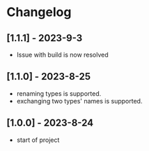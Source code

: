 # Changelog

## [1.1.1] - 2023-9-3
* Issue with build is now resolved

## [1.1.0] - 2023-8-25
* renaming types is supported.
* exchanging two types' names is supported.

## [1.0.0] - 2023-8-24
* start of project
